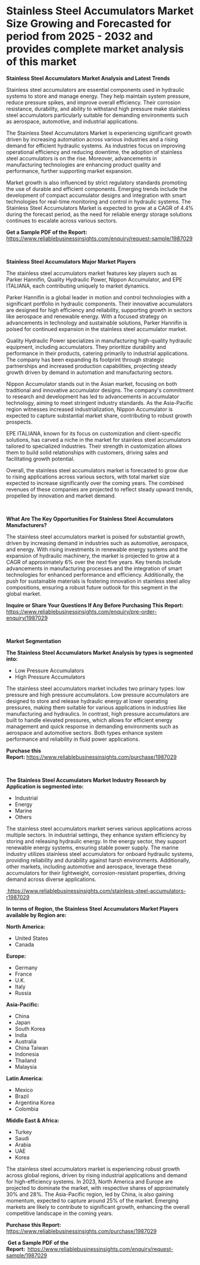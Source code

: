 <p><h1>Stainless Steel Accumulators Market Size Growing and Forecasted for period from 2025 - 2032 and provides complete market analysis of this market</h1></p><p><strong>Stainless Steel Accumulators Market Analysis and Latest Trends</strong></p>
<p><p>Stainless steel accumulators are essential components used in hydraulic systems to store and manage energy. They help maintain system pressure, reduce pressure spikes, and improve overall efficiency. Their corrosion resistance, durability, and ability to withstand high pressure make stainless steel accumulators particularly suitable for demanding environments such as aerospace, automotive, and industrial applications.</p><p>The Stainless Steel Accumulators Market is experiencing significant growth driven by increasing automation across various industries and a rising demand for efficient hydraulic systems. As industries focus on improving operational efficiency and reducing downtime, the adoption of stainless steel accumulators is on the rise. Moreover, advancements in manufacturing technologies are enhancing product quality and performance, further supporting market expansion.</p><p>Market growth is also influenced by strict regulatory standards promoting the use of durable and efficient components. Emerging trends include the development of compact accumulator designs and integration with smart technologies for real-time monitoring and control in hydraulic systems. The Stainless Steel Accumulators Market is expected to grow at a CAGR of 4.4% during the forecast period, as the need for reliable energy storage solutions continues to escalate across various sectors.</p></p>
<p><strong>Get a Sample PDF of the Report:&nbsp;</strong> <a href="https://www.reliablebusinessinsights.com/enquiry/request-sample/1987029?utm_campaign=2949&utm_medium=2&utm_source=Github&utm_content=ia&utm_term=16042025&utm_id=stainless-steel-accumulators">https://www.reliablebusinessinsights.com/enquiry/request-sample/1987029</a></p>
<p>&nbsp;</p>
<p><strong>Stainless Steel Accumulators Major Market Players</strong></p>
<p><p>The stainless steel accumulators market features key players such as Parker Hannifin, Quality Hydraulic Power, Nippon Accumulator, and EPE ITALIANA, each contributing uniquely to market dynamics. </p><p>Parker Hannifin is a global leader in motion and control technologies with a significant portfolio in hydraulic components. Their innovative accumulators are designed for high efficiency and reliability, supporting growth in sectors like aerospace and renewable energy. With a focused strategy on advancements in technology and sustainable solutions, Parker Hannifin is poised for continued expansion in the stainless steel accumulator market.</p><p>Quality Hydraulic Power specializes in manufacturing high-quality hydraulic equipment, including accumulators. They prioritize durability and performance in their products, catering primarily to industrial applications. The company has been expanding its footprint through strategic partnerships and increased production capabilities, projecting steady growth driven by demand in automation and manufacturing sectors.</p><p>Nippon Accumulator stands out in the Asian market, focusing on both traditional and innovative accumulator designs. The company's commitment to research and development has led to advancements in accumulator technology, aiming to meet stringent industry standards. As the Asia-Pacific region witnesses increased industrialization, Nippon Accumulator is expected to capture substantial market share, contributing to robust growth prospects.</p><p>EPE ITALIANA, known for its focus on customization and client-specific solutions, has carved a niche in the market for stainless steel accumulators tailored to specialized industries. Their strength in customization allows them to build solid relationships with customers, driving sales and facilitating growth potential.</p><p>Overall, the stainless steel accumulators market is forecasted to grow due to rising applications across various sectors, with total market size expected to increase significantly over the coming years. The combined revenues of these companies are projected to reflect steady upward trends, propelled by innovation and market demand.</p></p>
<p>&nbsp;</p>
<p><strong>What Are The Key Opportunities For Stainless Steel Accumulators Manufacturers?</strong></p>
<p><p>The stainless steel accumulators market is poised for substantial growth, driven by increasing demand in industries such as automotive, aerospace, and energy. With rising investments in renewable energy systems and the expansion of hydraulic machinery, the market is projected to grow at a CAGR of approximately 6% over the next five years. Key trends include advancements in manufacturing processes and the integration of smart technologies for enhanced performance and efficiency. Additionally, the push for sustainable materials is fostering innovation in stainless steel alloy compositions, ensuring a robust future outlook for this segment in the global market.</p></p>
<p><strong>Inquire or Share Your Questions If Any Before Purchasing This Report:</strong> <a href="https://www.reliablebusinessinsights.com/enquiry/pre-order-enquiry/1987029?utm_campaign=2949&utm_medium=2&utm_source=Github&utm_content=ia&utm_term=16042025&utm_id=stainless-steel-accumulators">https://www.reliablebusinessinsights.com/enquiry/pre-order-enquiry/1987029</a></p>
<p>&nbsp;</p>
<p><strong>Market Segmentation</strong></p>
<p><strong>The Stainless Steel Accumulators Market Analysis by types is segmented into:</strong></p>
<p><ul><li>Low Pressure Accumulators</li><li>High Pressure Accumulators</li></ul></p>
<p><p>The stainless steel accumulators market includes two primary types: low pressure and high pressure accumulators. Low pressure accumulators are designed to store and release hydraulic energy at lower operating pressures, making them suitable for various applications in industries like manufacturing and hydraulics. In contrast, high pressure accumulators are built to handle elevated pressures, which allows for efficient energy management and quick response in demanding environments such as aerospace and automotive sectors. Both types enhance system performance and reliability in fluid power applications.</p></p>
<p><strong>Purchase this Report:&nbsp;</strong><a href="https://www.reliablebusinessinsights.com/purchase/1987029?utm_campaign=2949&utm_medium=2&utm_source=Github&utm_content=ia&utm_term=16042025&utm_id=stainless-steel-accumulators">https://www.reliablebusinessinsights.com/purchase/1987029</a></p>
<p>&nbsp;</p>
<p><strong>The Stainless Steel Accumulators Market Industry Research by Application is segmented into:</strong></p>
<p><ul><li>Industrial</li><li>Energy</li><li>Marine</li><li>Others</li></ul></p>
<p><p>The stainless steel accumulators market serves various applications across multiple sectors. In industrial settings, they enhance system efficiency by storing and releasing hydraulic energy. In the energy sector, they support renewable energy systems, ensuring stable power supply. The marine industry utilizes stainless steel accumulators for onboard hydraulic systems, providing reliability and durability against harsh environments. Additionally, other markets, including automotive and aerospace, leverage these accumulators for their lightweight, corrosion-resistant properties, driving demand across diverse applications.</p></p>
<p><a href="https://www.reliablebusinessinsights.com/stainless-steel-accumulators-r1987029?utm_campaign=2949&utm_medium=2&utm_source=Github&utm_content=ia&utm_term=16042025&utm_id=stainless-steel-accumulators">&nbsp;https://www.reliablebusinessinsights.com/stainless-steel-accumulators-r1987029</a></p>
<p><strong>In terms of Region, the Stainless Steel Accumulators Market Players available by Region are:</strong></p>
<p>
    <p> <strong> North America: </strong>
        <ul>
            <li>United States</li>
            <li>Canada</li>
        </ul>
        </p> 
    <p> <strong> Europe: </strong>
        <ul>
            <li>Germany</li>
            <li>France</li>
            <li>U.K.</li>
            <li>Italy</li>
            <li>Russia</li>
        </ul>
        </p> 
    <p> <strong> Asia-Pacific: </strong>
        <ul>
            <li>China</li>
            <li>Japan</li>
            <li>South Korea</li>
            <li>India</li>
            <li>Australia</li>
            <li>China Taiwan</li>
            <li>Indonesia</li>
            <li>Thailand</li>
            <li>Malaysia</li>
        </ul>
        </p> 
    <p> <strong> Latin America: </strong>
        <ul>
            <li>Mexico</li>
            <li>Brazil</li>
            <li>Argentina Korea</li>
            <li>Colombia</li>
        </ul>
        </p> 
    <p> <strong> Middle East & Africa: </strong>
        <ul>
            <li>Turkey</li>
            <li>Saudi</li>
            <li>Arabia</li>
            <li>UAE</li>
            <li>Korea</li>
        </ul>
    </p>
    </p>
<p><p>The stainless steel accumulators market is experiencing robust growth across global regions, driven by rising industrial applications and demand for high-efficiency systems. In 2023, North America and Europe are projected to dominate the market, with respective shares of approximately 30% and 28%. The Asia-Pacific region, led by China, is also gaining momentum, expected to capture around 25% of the market. Emerging markets are likely to contribute to significant growth, enhancing the overall competitive landscape in the coming years.</p></p>
<p><strong>Purchase this Report: </strong><a href="https://www.reliablebusinessinsights.com/purchase/1987029?utm_campaign=2949&utm_medium=2&utm_source=Github&utm_content=ia&utm_term=16042025&utm_id=stainless-steel-accumulators">https://www.reliablebusinessinsights.com/purchase/1987029</a></p>
<p>&nbsp;<strong>Get a Sample PDF of the Report:&nbsp;&nbsp;</strong><a href="https://www.reliablebusinessinsights.com/enquiry/request-sample/1987029?utm_campaign=2949&utm_medium=2&utm_source=Github&utm_content=ia&utm_term=16042025&utm_id=stainless-steel-accumulators">https://www.reliablebusinessinsights.com/enquiry/request-sample/1987029</a></p>
<p><strong></strong></p>
<p><p></p><p></p><p></p></p>